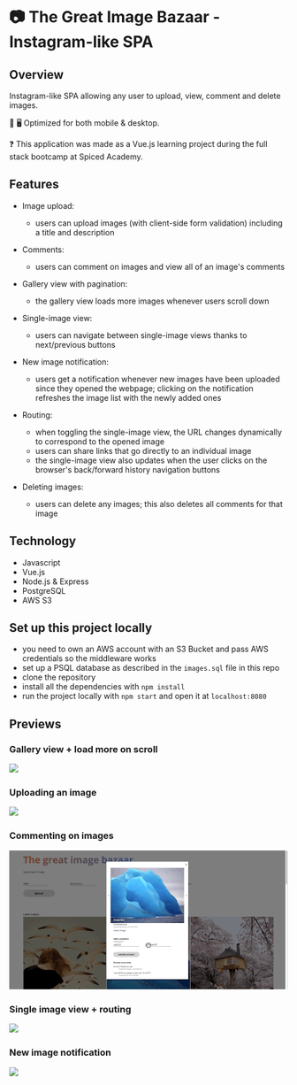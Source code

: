 # 📷 The Great Image Bazaar - Instagram-like SPA

<!-- ## Live at:

https://great-image-bazaar-4prw.onrender.com/
-->
## Overview

Instagram-like SPA allowing any user to upload, view, comment and delete images.

📱 🖥 Optimized for both mobile & desktop.

❓ This application was made as a Vue.js learning project during the full stack bootcamp at Spiced Academy.

## Features

-   Image upload:

    -   users can upload images (with client-side form validation) including a title and description

-   Comments:

    -   users can comment on images and view all of an image's comments

-   Gallery view with pagination:

    -   the gallery view loads more images whenever users scroll down

-   Single-image view:

    -   users can navigate between single-image views thanks to next/previous buttons

-   New image notification:

    -   users get a notification whenever new images have been uploaded since they opened the webpage; clicking on the notification refreshes the image list with the newly added ones

-   Routing:

    -   when toggling the single-image view, the URL changes dynamically to correspond to the opened image
    -   users can share links that go directly to an individual image
    -   the single-image view also updates when the user clicks on the browser's back/forward history navigation buttons

-   Deleting images:

    -   users can delete any images; this also deletes all comments for that image

## Technology

-   Javascript
-   Vue.js
-   Node.js & Express
-   PostgreSQL
-   AWS S3

## Set up this project locally

-   you need to own an AWS account with an S3 Bucket and pass AWS credentials so the middleware works
-   set up a PSQL database as described in the `images.sql` file in this repo
-   clone the repository
-   install all the dependencies with `npm install`
-   run the project locally with `npm start` and open it at `localhost:8080`

## Previews

### Gallery view + load more on scroll

<img src="public/gallery_pagination_.gif">

<br>

### Uploading an image

<img src="public/image_upload_.gif">

<br>

### Commenting on images

<img src="public/comment_.gif">

<br>

### Single image view + routing

<img src="public/single_view_routing_.gif">

<br>

### New image notification

<img src="public/new_image_notification_.gif">

<br>
